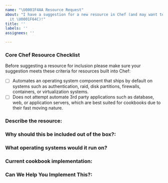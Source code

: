 ```yaml
---
name: "\U0001F4AA Resource Request"
about: "I have a suggestion for a new resource in Chef (and may want to implement
  it \U0001F64C)!"
title: ''
labels: ''
assignees: ''

---
```


### Core Chef Resource Checklist

Before suggesting a resource for inclusion please make sure your suggestion meets these criteria for resources built into Chef:
 - [ ] Automates an operating system component that ships by default on systems such as authentication, raid, disk partitions, firewalls, containers, or virtualization systems.
 - [ ] Does not attempt automate 3rd party applications such as database, web, or application servers, which are best suited for cookbooks due to their fast moving nature.

### Describe the resource:
<!---  Tell us about the resource -->

### Why should this be included out of the box?:
<!---  Why do you believe this is best suited to be included in the chef-client vs. a cookbook? -->

### What operating systems would it run on?
<!---  Is this a general purpose resource that would run on every operating systems or is it specific to an OS such as Linux, macOS, or Windows? -->

### Current cookbook implementation:
<!--- Is there currently a cookbook that ships with this resource? If so please let us know. We'll need full permission from the authors and a compatible license in order to move a resource from a cookbook. -->

### Can We Help You Implement This?:
<!---  The best way to move a resource into Chef is to help move it yourself. If you're interested in helping out we'd love to give you a hand to make this possible. Let us know if there's something you need. -->
